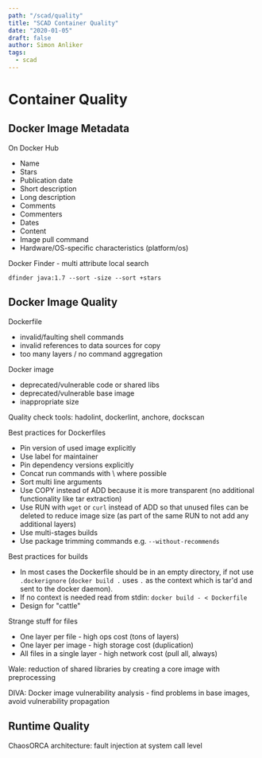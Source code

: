 ```yaml
---
path: "/scad/quality"
title: "SCAD Container Quality"
date: "2020-01-05"
draft: false
author: Simon Anliker
tags:
  - scad
---
```


# Container Quality

## Docker Image Metadata

On Docker Hub
- Name
- Stars
- Publication date
- Short description
- Long description
- Comments
- Commenters
- Dates
- Content
- Image pull command
- Hardware/OS-specific characteristics (platform/os)


Docker Finder - multi attribute local search

    dfinder java:1.7 --sort -size --sort +stars
    

## Docker Image Quality

Dockerfile
- invalid/faulting shell commands
- invalid references to data sources for copy
- too many layers / no command aggregation

Docker image
- deprecated/vulnerable code or shared libs
- deprecated/vulnerable base image
- inappropriate size


Quality check tools: hadolint, dockerlint, anchore, dockscan


Best practices for Dockerfiles
- Pin version of used image explicitly
- Use label for maintainer
- Pin dependency versions explicitly
- Concat run commands with \ where possible
- Sort multi line arguments
- Use COPY instead of ADD because it is more transparent (no additional functionality like tar extraction)
- Use RUN with `wget` or `curl` instead of ADD so that unused files can be deleted to reduce image size (as part of the same RUN to not add any additional layers)
- Use multi-stages builds
- Use package trimming commands e.g. `--without-recommends` 

Best practices for builds
- In most cases the Dockerfile should be in an empty directory, if not use `.dockerignore` (`docker build .` uses `.` as the context which is tar'd and sent to the docker daemon).
- If no context is needed read from stdin: `docker build - < Dockerfile`
- Design for "cattle"


Strange stuff for files
- One layer per file - high ops cost (tons of layers)
- One layer per image - high storage cost (duplication)
- All files in a single layer - high network cost (pull all, always)

Wale: reduction of shared libraries by creating a core image with preprocessing

DIVA: Docker image vulnerability analysis - find problems in base images, avoid vulnerability propagation


## Runtime Quality

ChaosORCA architecture: fault injection at system call level



